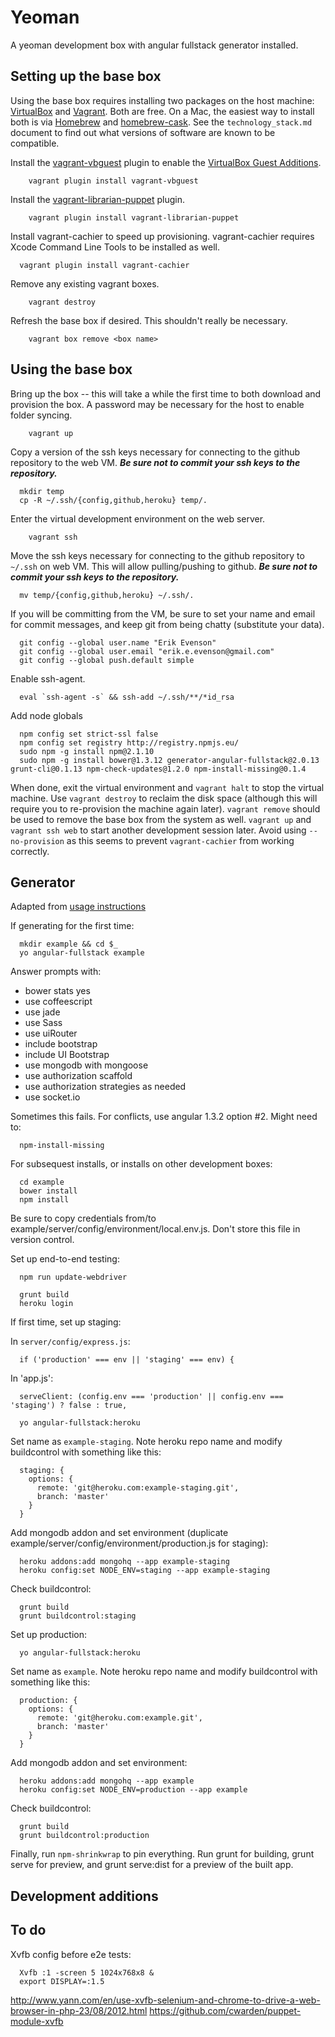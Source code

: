# Yeoman

A yeoman development box with angular fullstack generator installed.

## Setting up the base box

Using the base box requires installing two packages on the host machine: [VirtualBox](https://www.virtualbox.org/) and [Vagrant](http://www.vagrantup.com/).  Both are free.  On a Mac, the easiest way to install both is via [Homebrew](http://mxcl.github.io/homebrew/) and [homebrew-cask](https://github.com/phinze/homebrew-cask).  See the `technology_stack.md` document to find out what versions of software are known to be compatible.

Install the [vagrant-vbguest](https://github.com/dotless-de/vagrant-vbguest) plugin to enable the [VirtualBox Guest Additions](https://www.virtualbox.org/manual/ch04.html).

```
	vagrant plugin install vagrant-vbguest
```

Install the [vagrant-librarian-puppet](https://github.com/mhahn/vagrant-librarian-puppet) plugin.

```
	vagrant plugin install vagrant-librarian-puppet
```

Install vagrant-cachier to speed up provisioning.  vagrant-cachier requires Xcode Command Line Tools to be installed as well.

```
  vagrant plugin install vagrant-cachier
```

Remove any existing vagrant boxes.
	
```
	vagrant destroy
```

Refresh the base box if desired.  This shouldn't really be necessary.

```
	vagrant box remove <box name>
```

## Using the base box

Bring up the box -- this will take a while the first time to both download and provision the box.  A password may be necessary for the host to enable folder syncing.

```
	vagrant up
```

Copy a version of the ssh keys necessary for connecting to the github repository to the web VM.  ***Be sure not to commit your ssh keys to the repository.***

```
  mkdir temp
  cp -R ~/.ssh/{config,github,heroku} temp/.
```

Enter the virtual development environment on the web server.

```
	vagrant ssh
```

Move the ssh keys necessary for connecting to the github repository to `~/.ssh` on web VM.  This will allow pulling/pushing to github.  ***Be sure not to commit your ssh keys to the repository.***

```
  mv temp/{config,github,heroku} ~/.ssh/.
```

If you will be committing from the VM, be sure to set your name and email for commit messages, and keep git from being chatty (substitute your data).

```
  git config --global user.name "Erik Evenson"
  git config --global user.email "erik.e.evenson@gmail.com"
  git config --global push.default simple
```

Enable ssh-agent.

```
  eval `ssh-agent -s` && ssh-add ~/.ssh/**/*id_rsa
```

Add node globals

```
  npm config set strict-ssl false
  npm config set registry http://registry.npmjs.eu/
  sudo npm -g install npm@2.1.10
  sudo npm -g install bower@1.3.12 generator-angular-fullstack@2.0.13 grunt-cli@0.1.13 npm-check-updates@1.2.0 npm-install-missing@0.1.4
```

When done, exit the virtual environment and `vagrant halt` to stop the virtual machine.  Use `vagrant destroy` to reclaim the disk space (although this will require you to re-provision the machine again later).  `vagrant remove` should be used to remove the base box from the system as well.  `vagrant up` and `vagrant ssh web` to start another development session later.  Avoid using `--no-provision` as this seems to prevent `vagrant-cachier` from working correctly.

## Generator

Adapted from [usage instructions](https://github.com/DaftMonk/generator-angular-fullstack)

If generating for the first time:

```
  mkdir example && cd $_
  yo angular-fullstack example
```

Answer prompts with:

- bower stats yes
- use coffeescript
- use jade
- use Sass
- use uiRouter
- include bootstrap
- include UI Bootstrap
- use mongodb with mongoose
- use authorization scaffold
- use authorization strategies as needed
- use socket.io

Sometimes this fails.  For conflicts, use angular 1.3.2 option #2.  Might need to:

```
  npm-install-missing
```

For subsequest installs, or installs on other development boxes:

```
  cd example
  bower install
  npm install
```

Be sure to copy credentials from/to example/server/config/environment/local.env.js.  Don't store this file in version control.

Set up end-to-end testing:

```
  npm run update-webdriver
```

```
  grunt build
  heroku login
```

If first time, set up staging:

In `server/config/express.js`:

```
  if ('production' === env || 'staging' === env) {
```

In 'app.js':

```
  serveClient: (config.env === 'production' || config.env === 'staging') ? false : true,
```

```
  yo angular-fullstack:heroku
```

Set name as `example-staging`.  Note heroku repo name and modify buildcontrol with something like this:


```
  staging: {
    options: {
      remote: 'git@heroku.com:example-staging.git',
      branch: 'master'
    }
  }
```

Add mongodb addon and set environment (duplicate example/server/config/environment/production.js for staging):

```
  heroku addons:add mongohq --app example-staging
  heroku config:set NODE_ENV=staging --app example-staging
```

Check buildcontrol:

```
  grunt build
  grunt buildcontrol:staging
```

Set up production:

```
  yo angular-fullstack:heroku
```

Set name as `example`.  Note heroku repo name and modify buildcontrol with something like this:


```
  production: {
    options: {
      remote: 'git@heroku.com:example.git',
      branch: 'master'
    }
  }
```

Add mongodb addon and set environment:

```
  heroku addons:add mongohq --app example
  heroku config:set NODE_ENV=production --app example
```

Check buildcontrol:

```
  grunt build
  grunt buildcontrol:production
```

Finally, run `npm-shrinkwrap` to pin everything.  Run grunt for building, grunt serve for preview, and grunt serve:dist for a preview of the built app.

## Development additions

## To do

Xvfb config before e2e tests:

```
  Xvfb :1 -screen 5 1024x768x8 &
  export DISPLAY=:1.5
```

http://www.yann.com/en/use-xvfb-selenium-and-chrome-to-drive-a-web-browser-in-php-23/08/2012.html
https://github.com/cwarden/puppet-module-xvfb



